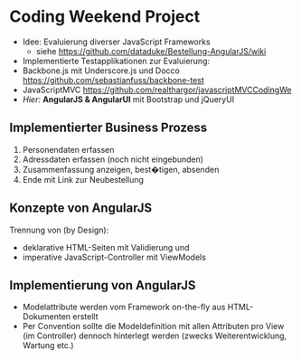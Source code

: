 # Coding Weekend Project 

* Idee: Evaluierung diverser JavaScript Frameworks
   * siehe https://github.com/dataduke/Bestellung-AngularJS/wiki
* Implementierte Testapplikationen zur Evaluierung:
 * Backbone.js mit Underscore.js und Docco https://github.com/sebastianfuss/backbone-test
 * JavaScriptMVC https://github.com/realthargor/javascriptMVCCodingWe
 * _Hier:_ __AngularJS & AngularUI__ mit Bootstrap und jQueryUI
 
## Implementierter Business Prozess

1. Personendaten erfassen
2. Adressdaten erfassen (noch nicht eingebunden)
3. Zusammenfassung anzeigen, best�tigen, absenden
4. Ende mit Link zur Neubestellung

## Konzepte von AngularJS

Trennung von (by Design):

* deklarative HTML-Seiten mit Validierung und
* imperative JavaScript-Controller mit ViewModels

## Implementierung von AngularJS

* Modelattribute werden vom Framework on-the-fly aus HTML-Dokumenten erstellt
* Per Convention sollte die Modeldefinition mit allen Attributen pro View (im Controller) dennoch hinterlegt werden (zwecks Weiterentwicklung, Wartung etc.)
